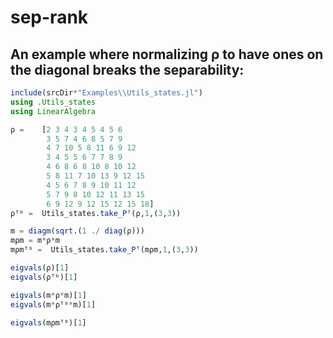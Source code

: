 # sep-rank


## An example where normalizing ρ to have ones on the diagonal breaks the separability:

``` Julia
include(srcDir*"Examples\\Utils_states.jl")
using .Utils_states
using LinearAlgebra

ρ =    [2 3 4 3 4 5 4 5 6
        3 5 7 4 6 8 5 7 9
        4 7 10 5 8 11 6 9 12
        3 4 5 5 6 7 7 8 9
        4 6 8 6 8 10 8 10 12
        5 8 11 7 10 13 9 12 15
        4 5 6 7 8 9 10 11 12
        5 7 9 8 10 12 11 13 15
        6 9 12 9 12 15 12 15 18]
ρᵀᵇ =  Utils_states.take_Pᵀ(ρ,1,(3,3))

m = diagm(sqrt.(1 ./ diag(ρ)))
mρm = m*ρ*m
mρmᵀᵇ =  Utils_states.take_Pᵀ(mρm,1,(3,3))

eigvals(ρ)[1]
eigvals(ρᵀᵇ)[1]

eigvals(m*ρ*m)[1]
eigvals(m*ρᵀᵇ*m)[1]

eigvals(mρmᵀᵇ)[1]
```


